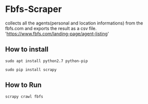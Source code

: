 # Fbfs-Scraper

collects all the agents(personal and location informations) from the fbfs.com and exports the result as a csv file.
'https://www.fbfs.com/landing-page/agent-listing'

## How to install

`sudo apt install python2.7 python-pip`

`sudo pip install scrapy`

## How to Run

`scrapy crawl fbfs`
